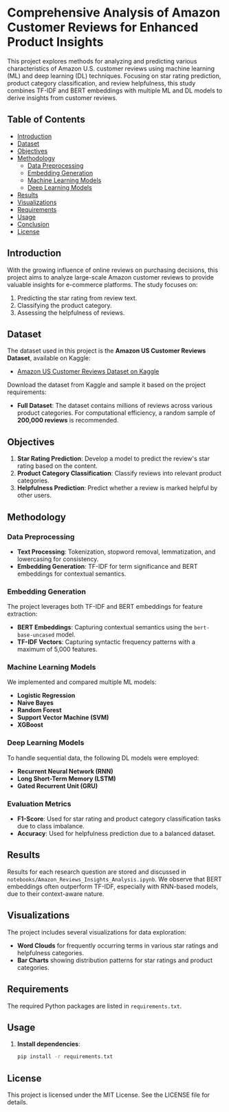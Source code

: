 # Comprehensive Analysis of Amazon Customer Reviews for Enhanced Product Insights

This project explores methods for analyzing and predicting various characteristics of Amazon U.S. customer reviews using machine learning (ML) and deep learning (DL) techniques. Focusing on star rating prediction, product category classification, and review helpfulness, this study combines TF-IDF and BERT embeddings with multiple ML and DL models to derive insights from customer reviews.

## Table of Contents
- [Introduction](#introduction)
- [Dataset](#dataset)
- [Objectives](#objectives)
- [Methodology](#methodology)
  - [Data Preprocessing](#data-preprocessing)
  - [Embedding Generation](#embedding-generation)
  - [Machine Learning Models](#machine-learning-models)
  - [Deep Learning Models](#deep-learning-models)
- [Results](#results)
- [Visualizations](#visualizations)
- [Requirements](#requirements)
- [Usage](#usage)
- [Conclusion](#conclusion)
- [License](#license)

## Introduction
With the growing influence of online reviews on purchasing decisions, this project aims to analyze large-scale Amazon customer reviews to provide valuable insights for e-commerce platforms. The study focuses on:
1. Predicting the star rating from review text.
2. Classifying the product category.
3. Assessing the helpfulness of reviews.

## Dataset
The dataset used in this project is the **Amazon US Customer Reviews Dataset**, available on Kaggle:
- [Amazon US Customer Reviews Dataset on Kaggle](https://www.kaggle.com/datasets/cynthiarempel/amazon-us-customer-reviews-dataset/data?select=amazon_reviews_multilingual_US_v1_00.tsv)
  
Download the dataset from Kaggle and sample it based on the project requirements:
- **Full Dataset**: The dataset contains millions of reviews across various product categories. For computational efficiency, a random sample of **200,000 reviews** is recommended.

## Objectives
1. **Star Rating Prediction**: Develop a model to predict the review's star rating based on the content.
2. **Product Category Classification**: Classify reviews into relevant product categories.
3. **Helpfulness Prediction**: Predict whether a review is marked helpful by other users.

## Methodology
### Data Preprocessing
- **Text Processing**: Tokenization, stopword removal, lemmatization, and lowercasing for consistency.
- **Embedding Generation**: TF-IDF for term significance and BERT embeddings for contextual semantics.

### Embedding Generation
The project leverages both TF-IDF and BERT embeddings for feature extraction:
- **BERT Embeddings**: Capturing contextual semantics using the `bert-base-uncased` model.
- **TF-IDF Vectors**: Capturing syntactic frequency patterns with a maximum of 5,000 features.

### Machine Learning Models
We implemented and compared multiple ML models:
- **Logistic Regression**
- **Naive Bayes**
- **Random Forest**
- **Support Vector Machine (SVM)**
- **XGBoost**

### Deep Learning Models
To handle sequential data, the following DL models were employed:
- **Recurrent Neural Network (RNN)**
- **Long Short-Term Memory (LSTM)**
- **Gated Recurrent Unit (GRU)**

### Evaluation Metrics
- **F1-Score**: Used for star rating and product category classification tasks due to class imbalance.
- **Accuracy**: Used for helpfulness prediction due to a balanced dataset.

## Results
Results for each research question are stored and discussed in `notebooks/Amazon_Reviews_Insights_Analysis.ipynb`. We observe that BERT embeddings often outperform TF-IDF, especially with RNN-based models, due to their context-aware nature.

## Visualizations
The project includes several visualizations for data exploration:
- **Word Clouds** for frequently occurring terms in various star ratings and helpfulness categories.
- **Bar Charts** showing distribution patterns for star ratings and product categories.

## Requirements
The required Python packages are listed in `requirements.txt`.

## Usage
1. **Install dependencies**:
   ```bash
   pip install -r requirements.txt
## License
This project is licensed under the MIT License. See the LICENSE file for details.



